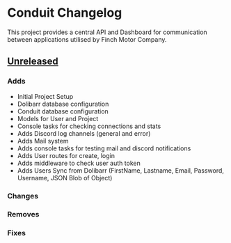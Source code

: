 # Conduit Changelog

This project provides a central API and Dashboard for communication between applications utilised by Finch Motor Company.

## [Unreleased]
### Adds
- Initial Project Setup
- Dolibarr database configuration
- Conduit database configuration
- Models for User and Project
- Console tasks for checking connections and stats
- Adds Discord log channels (general and error)
- Adds Mail system
- Adds console tasks for testing mail and discord notifications
- Adds User routes for create, login
- Adds middleware to check user auth token
- Adds Users Sync from Dolibarr (FirstName, Lastname, Email, Password, Username, JSON Blob of Object)
### Changes
### Removes
### Fixes

[Unreleased]: https://github.com/olivierlacan/keep-a-changelog/releases/tag/v0.0.1...HEAD
